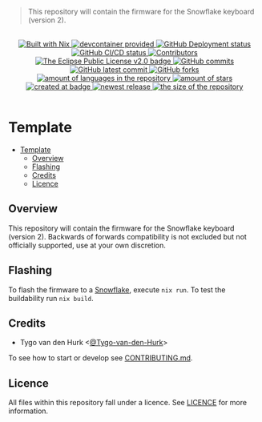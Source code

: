> This repository will contain the firmware for the Snowflake keyboard (version 2).

<br>
<div align="center">
    <a href="https://nixos.org">
      <img src="https://img.shields.io/badge/Built_With-Nix-5277C3.svg?style=flat&logo=nixos&labelColor=73C3D5" alt="Built with Nix"/>
    </a>
    <a href="https://containers.dev/">
      <img src="https://img.shields.io/badge/devcontainer-provided-dark_green?style=flat&logo=docker&logoColor=BEC5C9" alt="devcontainer provided"/>
    </a>
    <!--~ Repository CI/CD ~-->
    <a href="https://github.com/Tygo-van-den-Hurk/Snowflake-v2-Firmware/actions/workflows/deploy-github-pages.yml">
      <img src="https://img.shields.io/github/actions/workflow/status/Tygo-van-den-Hurk/Snowflake-v2-Firmware/deploy-github-pages.yml?style=flat&logo=GitHub%20Actions&logoColor=BEC5C9&label=Deploy" alt="GitHub Deployment status">
    </a>
    <a href="https://github.com/Tygo-van-den-Hurk/Snowflake-v2-Firmware/actions/workflows/nix-flake-check.yml">
      <img src="https://img.shields.io/github/actions/workflow/status/Tygo-van-den-Hurk/Snowflake-v2-Firmware/nix-flake-check.yml?style=flat&logo=GitHub%20Actions&logoColor=BEC5C9&label=CI/CD" alt="GitHub CI/CD status">
    </a>
    <!--~ Repository Statistics ~-->
    <a href="https://github.com/Tygo-van-den-Hurk/Snowflake-v2-Firmware/graphs/contributors">
      <img src="https://img.shields.io/github/contributors/Tygo-van-den-Hurk/Snowflake-v2-Firmware?style=flat" alt="Contributors"/>
    </a>
    <a href="https://github.com/Tygo-van-den-Hurk/Snowflake-v2-Firmware/blob/main/LICENSE">
      <img src="https://img.shields.io/github/license/Tygo-van-den-Hurk/Snowflake-v2-Firmware?style=flat" alt="The Eclipse Public License v2.0 badge" />
    </a>
    <a href="https://github.com/Tygo-van-den-Hurk/Snowflake-v2-Firmware/commit">
      <img src="https://badgen.net/github/commits/Tygo-van-den-Hurk/Snowflake-v2-Firmware?style=flat" alt="GitHub commits" />
    </a>
    <a href="https://github.com/Tygo-van-den-Hurk/Snowflake-v2-Firmware/commit">
      <img src="https://badgen.net/github/last-commit/Tygo-van-den-Hurk/Snowflake-v2-Firmware?style=flat" alt="GitHub latest commit" />
    </a>
    <a href="https://github.com/Tygo-van-den-Hurk/Snowflake-v2-Firmware/network/">
      <img src="https://badgen.net/github/forks/Tygo-van-den-Hurk/Snowflake-v2-Firmware?style=flat" alt="GitHub forks" />
    </a>
    <a href="https://github.com/Tygo-van-den-Hurk/Snowflake-v2-Firmware/">
      <img src="https://img.shields.io/github/languages/count/Tygo-van-den-Hurk/Snowflake-v2-Firmware?style=flat" alt="amount of languages in the repository" />
    </a>   
    <a href="https://github.com/Tygo-van-den-Hurk/Snowflake-v2-Firmware/stargazers">
      <img src="https://img.shields.io/github/stars/Tygo-van-den-Hurk/Snowflake-v2-Firmware?style=flat" alt="amount of stars" />
    </a>
    <!--~ Repository Updates ~-->
    <a href="https://github.com/Tygo-van-den-Hurk/Snowflake-v2-Firmware/pulse">
      <img src="https://img.shields.io/github/created-at/Tygo-van-den-Hurk/Snowflake-v2-Firmware?style=flat" alt="created at badge" />
    </a>
    <a href="https://github.com/Tygo-van-den-Hurk/Snowflake-v2-Firmware/releases">
      <img src="https://img.shields.io/github/release/Tygo-van-den-Hurk/Snowflake-v2-Firmware?style=flat&display_name=release" alt="newest release" />
    </a>
    <a href="https://github.com/Tygo-van-den-Hurk/Snowflake-v2-Firmware/">
      <img src="https://img.shields.io/github/repo-size/Tygo-van-den-Hurk/Snowflake-v2-Firmware?style=flat" alt="the size of the repository" />
    </a>   
</div>
<br>

# Template

- [Template](#template)
  - [Overview](#overview)
  - [Flashing](#flashing)
  - [Credits](#credits)
  - [Licence](#licence)

## Overview

This repository will contain the firmware for the Snowflake keyboard (version 2). Backwards of forwards compatibility is not excluded but not officially supported, use at your own discretion.

## Flashing

To flash the firmware to a [Snowflake](https://github.com/Tygo-van-den-Hurk/Snowflake), execute `nix run`. To test the buildability run `nix build`.

## Credits

- Tygo van den Hurk \<[@Tygo-van-den-Hurk](https://redirects.tygo.van.den.hurk.dev/github/personal/)>

To see how to start or develop see [CONTRIBUTING.md](./CONTRIBUTING.md).

## Licence

All files within this repository fall under a licence. See [LICENCE](./LICENSE) for more information.
